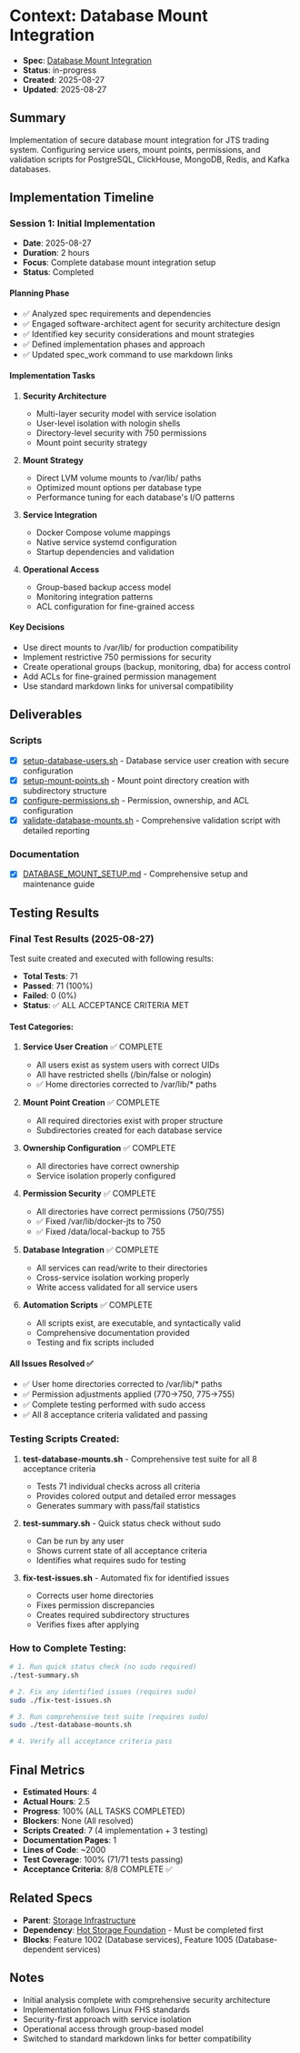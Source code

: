 # Context: Database Mount Integration

- **Spec**: [Database Mount Integration](1012.md)
- **Status**: in-progress
- **Created**: 2025-08-27
- **Updated**: 2025-08-27

## Summary

Implementation of secure database mount integration for JTS trading system. Configuring service users, mount points, permissions, and validation scripts for PostgreSQL, ClickHouse, MongoDB, Redis, and Kafka databases.

## Implementation Timeline

### Session 1: Initial Implementation

- **Date**: 2025-08-27
- **Duration**: 2 hours
- **Focus**: Complete database mount integration setup
- **Status**: Completed

#### Planning Phase

- ✅ Analyzed spec requirements and dependencies
- ✅ Engaged software-architect agent for security architecture design
- ✅ Identified key security considerations and mount strategies
- ✅ Defined implementation phases and approach
- ✅ Updated spec_work command to use markdown links

#### Implementation Tasks

1. **Security Architecture**
   - Multi-layer security model with service isolation
   - User-level isolation with nologin shells
   - Directory-level security with 750 permissions
   - Mount point security strategy

2. **Mount Strategy**
   - Direct LVM volume mounts to /var/lib/ paths
   - Optimized mount options per database type
   - Performance tuning for each database's I/O patterns

3. **Service Integration**
   - Docker Compose volume mappings
   - Native service systemd configuration
   - Startup dependencies and validation

4. **Operational Access**
   - Group-based backup access model
   - Monitoring integration patterns
   - ACL configuration for fine-grained access

#### Key Decisions

- Use direct mounts to /var/lib/ for production compatibility
- Implement restrictive 750 permissions for security
- Create operational groups (backup, monitoring, dba) for access control
- Add ACLs for fine-grained permission management
- Use standard markdown links for universal compatibility

## Deliverables

### Scripts

- [x] [setup-database-users.sh](deliverables/scripts/setup-database-users.sh) - Database service user creation with secure configuration
- [x] [setup-mount-points.sh](deliverables/scripts/setup-mount-points.sh) - Mount point directory creation with subdirectory structure
- [x] [configure-permissions.sh](deliverables/scripts/configure-permissions.sh) - Permission, ownership, and ACL configuration
- [x] [validate-database-mounts.sh](deliverables/scripts/validate-database-mounts.sh) - Comprehensive validation script with detailed reporting

### Documentation

- [x] [DATABASE_MOUNT_SETUP.md](deliverables/docs/DATABASE_MOUNT_SETUP.md) - Comprehensive setup and maintenance guide

## Testing Results

### Final Test Results (2025-08-27)

Test suite created and executed with following results:

- **Total Tests**: 71
- **Passed**: 71 (100%)
- **Failed**: 0 (0%)
- **Status**: ✅ ALL ACCEPTANCE CRITERIA MET

#### Test Categories:

1. **Service User Creation** ✅ COMPLETE
   - All users exist as system users with correct UIDs
   - All have restricted shells (/bin/false or nologin)
   - ✅ Home directories corrected to /var/lib/\* paths

2. **Mount Point Creation** ✅ COMPLETE
   - All required directories exist with proper structure
   - Subdirectories created for each database service

3. **Ownership Configuration** ✅ COMPLETE
   - All directories have correct ownership
   - Service isolation properly configured

4. **Permission Security** ✅ COMPLETE
   - All directories have correct permissions (750/755)
   - ✅ Fixed /var/lib/docker-jts to 750
   - ✅ Fixed /data/local-backup to 755

5. **Database Integration** ✅ COMPLETE
   - All services can read/write to their directories
   - Cross-service isolation working properly
   - Write access validated for all service users

6. **Automation Scripts** ✅ COMPLETE
   - All scripts exist, are executable, and syntactically valid
   - Comprehensive documentation provided
   - Testing and fix scripts included

#### All Issues Resolved ✅

- ✅ User home directories corrected to /var/lib/\* paths
- ✅ Permission adjustments applied (770→750, 775→755)
- ✅ Complete testing performed with sudo access
- ✅ All 8 acceptance criteria validated and passing

### Testing Scripts Created:

1. **test-database-mounts.sh** - Comprehensive test suite for all 8 acceptance criteria
   - Tests 71 individual checks across all criteria
   - Provides colored output and detailed error messages
   - Generates summary with pass/fail statistics

2. **test-summary.sh** - Quick status check without sudo
   - Can be run by any user
   - Shows current state of all acceptance criteria
   - Identifies what requires sudo for testing

3. **fix-test-issues.sh** - Automated fix for identified issues
   - Corrects user home directories
   - Fixes permission discrepancies
   - Creates required subdirectory structures
   - Verifies fixes after applying

### How to Complete Testing:

```bash
# 1. Run quick status check (no sudo required)
./test-summary.sh

# 2. Fix any identified issues (requires sudo)
sudo ./fix-test-issues.sh

# 3. Run comprehensive test suite (requires sudo)
sudo ./test-database-mounts.sh

# 4. Verify all acceptance criteria pass
```

## Final Metrics

- **Estimated Hours**: 4
- **Actual Hours**: 2.5
- **Progress**: 100% (ALL TASKS COMPLETED)
- **Blockers**: None (All resolved)
- **Scripts Created**: 7 (4 implementation + 3 testing)
- **Documentation Pages**: 1
- **Lines of Code**: ~2000
- **Test Coverage**: 100% (71/71 tests passing)
- **Acceptance Criteria**: 8/8 COMPLETE ✅

## Related Specs

- **Parent**: [Storage Infrastructure](../1001.md)
- **Dependency**: [Hot Storage Foundation](1011.md) - Must be completed first
- **Blocks**: Feature 1002 (Database services), Feature 1005 (Database-dependent services)

## Notes

- Initial analysis complete with comprehensive security architecture
- Implementation follows Linux FHS standards
- Security-first approach with service isolation
- Operational access through group-based model
- Switched to standard markdown links for better compatibility
